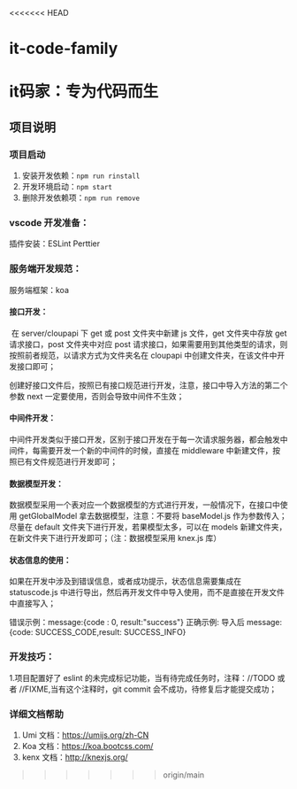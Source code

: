<<<<<<< HEAD
# it-code-family
it码家：专为代码而生
=======
## 项目说明

### 项目启动

1. 安装开发依赖：`npm run rinstall`
2. 开发环境启动：`npm start`
3. 删除开发依赖项：`npm run remove`

### vscode 开发准备：

插件安装：ESLint Perttier

### 服务端开发规范：

服务端框架：koa

#### 接口开发：

​ 在 server/cloupapi 下 get 或 post 文件夹中新建 js 文件，get 文件夹中存放 get 请求接口，post 文件夹中对应 post 请求接口，如果需要用到其他类型的请求，则按照前者规范，以请求方式为文件夹名在 cloupapi 中创建文件夹，在该文件中开发接口即可；

​ 创建好接口文件后，按照已有接口规范进行开发，注意，接口中导入方法的第二个参数 next 一定要使用，否则会导致中间件不生效；

#### 中间件开发：

中间件开发类似于接口开发，区别于接口开发在于每一次请求服务器，都会触发中间件，每需要开发一个新的中间件的时候，直接在 middleware 中新建文件，按照已有文件规范进行开发即可；

#### 数据模型开发：

数据模型采用一个表对应一个数据模型的方式进行开发，一般情况下，在接口中使用 getGlobalModel 拿去数据模型，注意：不要将 baseModel.js 作为参数传入；尽量在 default 文件夹下进行开发，若果模型太多，可以在 models 新建文件夹，在新文件夹下进行开发即可；（注：数据模型采用 knex.js 库）

#### 状态信息的使用：

如果在开发中涉及到错误信息，或者成功提示，状态信息需要集成在 statuscode.js 中进行导出，然后再开发文件中导入使用，而不是直接在开发文件中直接写入；

错误示例：message:{code : 0, result:"success"} 正确示例: 导入后 message:{code: SUCCESS_CODE,result: SUCCESS_INFO}

### 开发技巧：

1.项目配置好了 eslint 的未完成标记功能，当有待完成任务时，注释：//TODO 或者 //FIXME,当有这个注释时，git commit 会不成功，待修复后才能提交成功；

### 详细文档帮助

1. Umi 文档：https://umijs.org/zh-CN
2. Koa 文档：https://koa.bootcss.com/
3. kenx 文档：http://knexjs.org/
>>>>>>> origin/main
